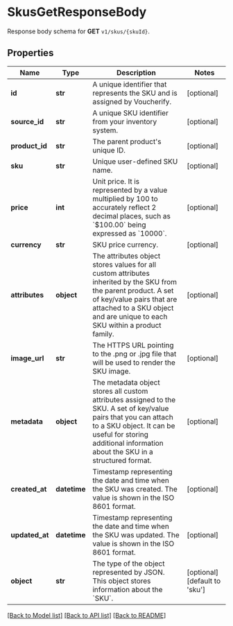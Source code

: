 # SkusGetResponseBody

Response body schema for **GET** `v1/skus/{skuId}`.

## Properties
Name | Type | Description | Notes
------------ | ------------- | ------------- | -------------
**id** | **str** | A unique identifier that represents the SKU and is assigned by Voucherify. | [optional] 
**source_id** | **str** | A unique SKU identifier from your inventory system. | [optional] 
**product_id** | **str** | The parent product&#39;s unique ID. | [optional] 
**sku** | **str** | Unique user-defined SKU name. | [optional] 
**price** | **int** | Unit price. It is represented by a value multiplied by 100 to accurately reflect 2 decimal places, such as &#x60;$100.00&#x60; being expressed as &#x60;10000&#x60;. | [optional] 
**currency** | **str** | SKU price currency. | [optional] 
**attributes** | **object** | The attributes object stores values for all custom attributes inherited by the SKU from the parent product. A set of key/value pairs that are attached to a SKU object and are unique to each SKU within a product family. | [optional] 
**image_url** | **str** | The HTTPS URL pointing to the .png or .jpg file that will be used to render the SKU image. | [optional] 
**metadata** | **object** | The metadata object stores all custom attributes assigned to the SKU. A set of key/value pairs that you can attach to a SKU object. It can be useful for storing additional information about the SKU in a structured format. | [optional] 
**created_at** | **datetime** | Timestamp representing the date and time when the SKU was created. The value is shown in the ISO 8601 format. | [optional] 
**updated_at** | **datetime** | Timestamp representing the date and time when the SKU was updated. The value is shown in the ISO 8601 format. | [optional] 
**object** | **str** | The type of the object represented by JSON. This object stores information about the &#x60;SKU&#x60;. | [optional] [default to 'sku']

[[Back to Model list]](../README.md#documentation-for-models) [[Back to API list]](../README.md#documentation-for-api-endpoints) [[Back to README]](../README.md)


